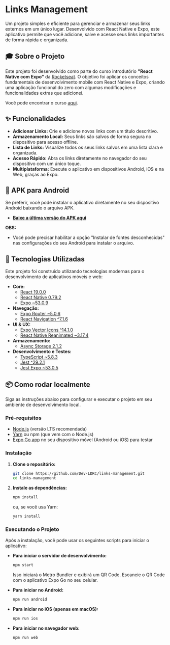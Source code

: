 # Links Management

Um projeto simples e eficiente para gerenciar e armazenar seus links externos em um único lugar. Desenvolvido com React Native e Expo, este aplicativo permite que você adicione, salve e acesse seus links importantes de forma rápida e organizada.

## 🎓 Sobre o Projeto
Este projeto foi desenvolvido como parte do curso introdutório **"React Native com Expo"** da [Rocketseat](https://www.rocketseat.com.br/). O objetivo foi aplicar os conceitos fundamentais de desenvolvimento mobile com React Native e Expo, criando uma aplicação funcional do zero com algumas modificações e funcionalidades extras que adicionei.

Você pode encontrar o curso [aqui](https://app.rocketseat.com.br/journey/expo-com-react-native-curso-introdutorio/).

## ✨ Funcionalidades

  * **Adicionar Links:** Crie e adicione novos links com um título descritivo.
  * **Armazenamento Local:** Seus links são salvos de forma segura no dispositivo para acesso offline.
  * **Lista de Links:** Visualize todos os seus links salvos em uma lista clara e organizada.
  * **Acesso Rápido:** Abra os links diretamente no navegador do seu dispositivo com um único toque.
  * **Multiplataforma:** Execute o aplicativo em dispositivos Android, iOS e na Web, graças ao Expo.

## 📲 APK para Android

Se preferir, você pode instalar o aplicativo diretamente no seu dispositivo Android baixando o arquivo APK.

  * **[Baixe a última versão do APK aqui](https://drive.usercontent.google.com/download?id=1lmTGEc-FTGShAOqG5Q2ZKb2zJ1ninfMi&export=download&confirm=t&uuid=4526e220-4291-4e8b-be83-896597a51248)**

**OBS:**
  - Você pode precisar habilitar a opção "Instalar de fontes desconhecidas" nas configurações do seu Android para instalar o arquivo.

## 🚀 Tecnologias Utilizadas

Este projeto foi construído utilizando tecnologias modernas para o desenvolvimento de aplicativos móveis e web:

  * **Core:**
      * [React 19.0.0](https://react.dev/)
      * [React Native 0.79.2](https://reactnative.dev/)
      * [Expo \~53.0.9](https://expo.dev/)
  * **Navegação:**
      * [Expo Router \~5.0.6](https://docs.expo.dev/router/introduction/)
      * [React Navigation ^7.1.6](https://reactnavigation.org/)
  * **UI & UX:**
      * [Expo Vector Icons ^14.1.0](https://docs.expo.dev/guides/icons/)
      * [React Native Reanimated \~3.17.4](https://docs.swmansion.com/react-native-reanimated/)
  * **Armazenamento:**
      * [Async Storage 2.1.2](https://react-native-async-storage.github.io/async-storage/)
  * **Desenvolvimento e Testes:**
      * [TypeScript \~5.8.3](https://www.typescriptlang.org/)
      * [Jest ^29.2.1](https://jestjs.io/)
      * [Jest Expo \~53.0.5](https://docs.expo.dev/develop/unit-testing/)

## 📦 Como rodar localmente

Siga as instruções abaixo para configurar e executar o projeto em seu ambiente de desenvolvimento local.

### Pré-requisitos

  * [Node.js](https://nodejs.org/en/) (versão LTS recomendada)
  * [Yarn](https://yarnpkg.com/) ou npm (que vem com o Node.js)
  * [Expo Go app](https://expo.dev/go) no seu dispositivo móvel (Android ou iOS) para testar

### Instalação

1.  **Clone o repositório:**

    ```bash
    git clone https://github.com/Dev-LDRC/links-management.git
    cd links-management
    ```

2.  **Instale as dependências:**

    ```bash
    npm install
    ```

    ou, se você usa Yarn:

    ```bash
    yarn install
    ```

### Executando o Projeto

Após a instalação, você pode usar os seguintes scripts para iniciar o aplicativo:

  * **Para iniciar o servidor de desenvolvimento:**

    ```bash
    npm start
    ```

    Isso iniciará o Metro Bundler e exibirá um QR Code. Escaneie o QR Code com o aplicativo Expo Go no seu celular.

  * **Para iniciar no Android:**

    ```bash
    npm run android
    ```

  * **Para iniciar no iOS (apenas em macOS):**

    ```bash
    npm run ios
    ```

  * **Para iniciar no navegador web:**

    ```bash
    npm run web
    ```